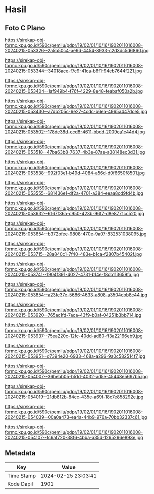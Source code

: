 # Hasil

## Foto C Plano

https://sirekap-obj-formc.kpu.go.id/590c/pemilu/pdpr/19/02/01/10/16/1902011016008-20240215-053326--2a5b50c4-ae9d-4454-8933-c2d3dc5d6860.jpg

https://sirekap-obj-formc.kpu.go.id/590c/pemilu/pdpr/19/02/01/10/16/1902011016008-20240215-053344--34018ace-f7c9-41ca-b6f1-94eb7644f221.jpg

https://sirekap-obj-formc.kpu.go.id/590c/pemilu/pdpr/19/02/01/10/16/1902011016008-20240215-053404--1af949b4-f76f-4229-8e48-feabaf050a2b.jpg

https://sirekap-obj-formc.kpu.go.id/590c/pemilu/pdpr/19/02/01/10/16/1902011016008-20240215-053430--a7db205c-6e27-4cdc-b6ea-4965a447dce5.jpg

https://sirekap-obj-formc.kpu.go.id/590c/pemilu/pdpr/19/02/01/10/16/1902011016008-20240215-053502--178de38d-ccd8-4611-bbdd-2009ca1c44d4.jpg

https://sirekap-obj-formc.kpu.go.id/590c/pemilu/pdpr/19/02/01/10/16/1902011016008-20240215-053518--47ba63b8-7637-4b3e-87ae-a38148ec3d31.jpg

https://sirekap-obj-formc.kpu.go.id/590c/pemilu/pdpr/19/02/01/10/16/1902011016008-20240215-053538--992f03e1-b49d-4084-a56d-d0f6650f8501.jpg

https://sirekap-obj-formc.kpu.go.id/590c/pemilu/pdpr/19/02/01/10/16/1902011016008-20240215-053555--681436e1-df2a-4701-a384-eeaa8cd9fd4b.jpg

https://sirekap-obj-formc.kpu.go.id/590c/pemilu/pdpr/19/02/01/10/16/1902011016008-20240215-053632--6167f36a-c950-423b-96f7-d8e8771cc520.jpg

https://sirekap-obj-formc.kpu.go.id/590c/pemilu/pdpr/19/02/01/10/16/1902011016008-20240215-053654--b372bfee-9808-470e-9a07-832531038095.jpg

https://sirekap-obj-formc.kpu.go.id/590c/pemilu/pdpr/19/02/01/10/16/1902011016008-20240215-053715--28a840c1-7f40-483e-b1ca-f2807b45402f.jpg

https://sirekap-obj-formc.kpu.go.id/590c/pemilu/pdpr/19/02/01/10/16/1902011016008-20240215-053741--1904f391-4027-4731-b14e-f8cb113659fa.jpg

https://sirekap-obj-formc.kpu.go.id/590c/pemilu/pdpr/19/02/01/10/16/1902011016008-20240215-053854--a23fe37e-5686-4633-a808-a3504cbb8c44.jpg

https://sirekap-obj-formc.kpu.go.id/590c/pemilu/pdpr/19/02/01/10/16/1902011016008-20240215-053920--765ac1fd-7aca-43f9-b0af-04251b3bb714.jpg

https://sirekap-obj-formc.kpu.go.id/590c/pemilu/pdpr/19/02/01/10/16/1902011016008-20240215-053937--75ea220c-12fc-40dd-ad80-ff3a22166eb9.jpg

https://sirekap-obj-formc.kpu.go.id/590c/pemilu/pdpr/19/02/01/10/16/1902011016008-20240215-053951--d7394e20-6933-468a-a296-9a0c582514f7.jpg

https://sirekap-obj-formc.kpu.go.id/590c/pemilu/pdpr/19/02/01/10/16/1902011016008-20240215-054007--36bebb05-b51d-4032-ad5e-45448e5697b5.jpg

https://sirekap-obj-formc.kpu.go.id/590c/pemilu/pdpr/19/02/01/10/16/1902011016008-20240215-054019--21db812b-84cc-435e-a69f-18c7e858292e.jpg

https://sirekap-obj-formc.kpu.go.id/590c/pemilu/pdpr/19/02/01/10/16/1902011016008-20240215-054039--00a0a473-ea4a-44b9-976a-70bb32337c61.jpg

https://sirekap-obj-formc.kpu.go.id/590c/pemilu/pdpr/19/02/01/10/16/1902011016008-20240215-054107--fc6af720-38f6-4bba-a35d-1265296e893e.jpg


## Metadata

| Key        | Value               |
| ---------- | ------------------- |
| Time Stamp | 2024-02-25 23:03:41 |
| Kode Dapil | 1901                |



